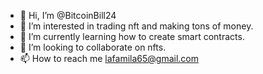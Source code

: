 - 👋 Hi, I’m @BitcoinBill24
- 👀 I’m interested in trading nft and making tons of money.
- 🌱 I’m currently learning how to create smart contracts.
- 💞️ I’m looking to collaborate on nfts.
- 📫 How to reach me lafamila65@gmail.com

<!---
BitcoinBill24/BitcoinBill24 is a ✨ special ✨ repository because its `README.md` (this file) appears on your GitHub profile.
You can click the Preview link to take a look at your changes.
--->
